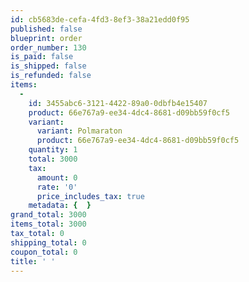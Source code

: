 ```yaml
---
id: cb5683de-cefa-4fd3-8ef3-38a21edd0f95
published: false
blueprint: order
order_number: 130
is_paid: false
is_shipped: false
is_refunded: false
items:
  -
    id: 3455abc6-3121-4422-89a0-0dbfb4e15407
    product: 66e767a9-ee34-4dc4-8681-d09bb59f0cf5
    variant:
      variant: Polmaraton
      product: 66e767a9-ee34-4dc4-8681-d09bb59f0cf5
    quantity: 1
    total: 3000
    tax:
      amount: 0
      rate: '0'
      price_includes_tax: true
    metadata: {  }
grand_total: 3000
items_total: 3000
tax_total: 0
shipping_total: 0
coupon_total: 0
title: ' '
---
```

